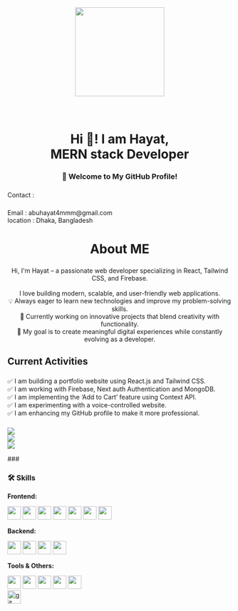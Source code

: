 <div align="center">
  <img height="200" src="https://i.ibb.co.com/9kwvTFrP/Yellow-and-Blue-Geometric-Digital-Marketing-Expert-Linked-In-Article-Cover-Image-1.png"  />
</div>

###

<br clear="both">

<h1 align="center">Hi 👋! I am Hayat,<br>MERN stack Developer</h1>

###

<h3 align="center">👋 Welcome to My GitHub Profile!</h3>

###

<p align="left">Contact :</p>

###

<p align="left">Email : abuhayat4mmm@gmail.com<br>location : Dhaka,  Bangladesh </p>

###

<h1 align="center">About ME</h1>

###

<p align="center">Hi, I'm Hayat – a passionate web developer specializing in React, Tailwind CSS, and Firebase. <br> <br> I love building modern, scalable, and user-friendly web applications.  <br>💡 Always eager to learn new technologies and improve my problem-solving skills.  <br>💙 Currently working on innovative projects that blend creativity with functionality.  <br>🌟 My goal is to create meaningful digital experiences while constantly evolving as a developer.</p>

###

<h2 align="left">Current Activities</h2>

###

<p align="left">✅ I am building a portfolio website using React.js and Tailwind CSS.  <br>✅ I am working with Firebase,  Next auth Authentication and MongoDB.  <br>✅ I am implementing the ‘Add to Cart’ feature using Context API.  <br>✅ I am experimenting with a voice-controlled website.  <br>✅ I am enhancing my GitHub profile to make it more professional.</p>

###
<p >
  <img src="https://github-readme-stats.vercel.app/api?username=abuhayat02&theme=react&show_icons=true&hide_border=true&count_private=true" />
  <br/>
  <img src="https://github-readme-streak-stats.herokuapp.com/?user=abuhayat02&theme=react&hide_border=true" />
  <br/>
  <img src="https://github-readme-stats.vercel.app/api/top-langs/?username=abuhayat02&theme=react&hide_border=true&layout=compact" />
</p>
###

### 🛠 Skills

**Frontend:**  
<div>
  <img src="https://cdn.jsdelivr.net/gh/devicons/devicon/icons/html5/html5-original.svg" height="30" />
  <img src="https://cdn.jsdelivr.net/gh/devicons/devicon/icons/css3/css3-original.svg" height="30" />
  <img src="https://cdn.jsdelivr.net/gh/devicons/devicon/icons/javascript/javascript-original.svg" height="30" />
  <img src="https://cdn.jsdelivr.net/gh/devicons/devicon/icons/typescript/typescript-original.svg" height="30" />
  <img src="https://cdn.jsdelivr.net/gh/devicons/devicon/icons/react/react-original.svg" height="30" />
  <img src="https://cdn.jsdelivr.net/gh/devicons/devicon/icons/nextjs/nextjs-original.svg" height="30" />
  <img src="https://cdn.jsdelivr.net/gh/devicons/devicon/icons/tailwindcss/tailwindcss-plain.svg" height="30" />
</div>

**Backend:**  
<div>
  <img src="https://cdn.jsdelivr.net/gh/devicons/devicon/icons/nodejs/nodejs-original.svg" height="30" />
  <img src="https://cdn.jsdelivr.net/gh/devicons/devicon/icons/express/express-original.svg" height="30" />
  <img src="https://cdn.jsdelivr.net/gh/devicons/devicon/icons/mongodb/mongodb-original.svg" height="30" />
  <img src="https://cdn.jsdelivr.net/gh/devicons/devicon/icons/firebase/firebase-plain.svg" height="30" />
</div>

**Tools & Others:**  
<div>
  <img src="https://cdn.jsdelivr.net/gh/devicons/devicon/icons/git/git-original.svg" height="30" />
  <img src="https://cdn.jsdelivr.net/gh/devicons/devicon/icons/github/github-original.svg" height="30" />
  <img src="https://cdn.jsdelivr.net/gh/devicons/devicon/icons/postman/postman-original.svg" height="30" />
  <img src="https://cdn.jsdelivr.net/gh/devicons/devicon/icons/redux/redux-original.svg" height="30" />
  <img src="https://cdn.jsdelivr.net/gh/devicons/devicon/icons/vscode/vscode-original.svg" height="30" />
</div>

<div align="left">
  <img src="https://cdn.jsdelivr.net/gh/devicons/devicon/icons/git/git-original.svg" height="30" alt="git logo"  />
